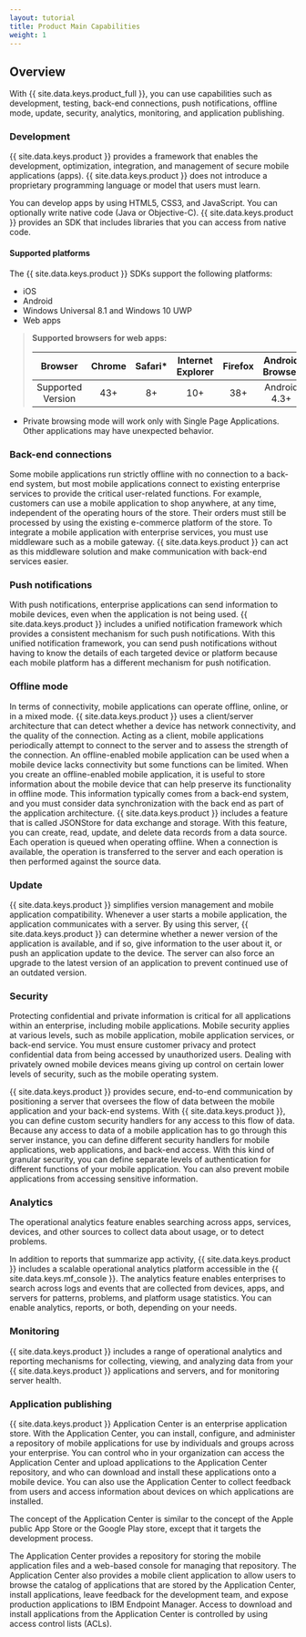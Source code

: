 ```yaml
---
layout: tutorial
title: Product Main Capabilities
weight: 1
---
```

<!-- NLS_CHARSET=UTF-8 -->
## Overview
With {{ site.data.keys.product_full }}, you can use capabilities such as development, testing, back-end connections, push notifications, offline mode, update, security, analytics, monitoring, and application publishing.

### Development
{{ site.data.keys.product }} provides a framework that enables the development, optimization, integration, and management of secure mobile applications (apps). {{ site.data.keys.product }} does not introduce a proprietary programming language or model that users must learn.

You can develop apps by using HTML5, CSS3, and JavaScript. You can optionally write native code (Java or Objective-C). {{ site.data.keys.product }} provides an SDK that includes libraries that you can access from native code.

#### Supported platforms
The {{ site.data.keys.product }} SDKs support the following platforms:

* iOS
* Android
* Windows Universal 8.1 and Windows 10 UWP
* Web apps

> **Supported browsers for web apps:**
> 
> |      Browser      | Chrome | Safari* | Internet Explorer | Firefox | Android Browser |
> |:-----------------:|:------:|:-------:|:-----------------:|:-------:|:---------------:|
> | Supported Version |   43+  |    8+   |        10+        |   38+   |   Android 4.3+  |

* Private browsing mode will work only with Single Page Applications. Other applications may have unexpected behavior.

### Back-end connections
Some mobile applications run strictly offline with no connection to a back-end system, but most mobile applications connect to existing enterprise services to provide the critical user-related functions. For example, customers can use a mobile application to shop anywhere, at any time, independent of the operating hours of the store. Their orders must still be processed by using the existing e-commerce platform of the store. To integrate a mobile application with enterprise services, you must use middleware such as a mobile gateway. {{ site.data.keys.product }} can act as this middleware solution and make communication with back-end services easier.

### Push notifications
With push notifications, enterprise applications can send information to mobile devices, even when the application is not being used. {{ site.data.keys.product }} includes a unified notification framework which provides a consistent mechanism for such push notifications. With this unified notification framework, you can send push notifications without having to know the details of each targeted device or platform because each mobile platform has a different mechanism for push notification.

### Offline mode
In terms of connectivity, mobile applications can operate offline, online, or in a mixed mode. {{ site.data.keys.product }} uses a client/server architecture that can detect whether a device has network connectivity, and the quality of the connection. Acting as a client, mobile applications periodically attempt to connect to the server and to assess the strength of the connection. An offline-enabled mobile application can be used when a mobile device lacks connectivity but some functions can be limited. When you create an offline-enabled mobile application, it is useful to store information about the mobile device that can help preserve its functionality in offline mode. This information typically comes from a back-end system, and you must consider data synchronization with the back end as part of the application architecture. {{ site.data.keys.product }} includes a feature that is called JSONStore for data exchange and storage. With this feature, you can create, read, update, and delete data records from a data source. Each operation is queued when operating offline. When a connection is available, the operation is transferred to the server and each operation is then performed against the source data.

### Update
{{ site.data.keys.product }} simplifies version management and mobile application compatibility. Whenever a user starts a mobile application, the application communicates with a server. By using this server, {{ site.data.keys.product }} can determine whether a newer version of the application is available, and if so, give information to the user about it, or push an application update to the device. The server can also force an upgrade to the latest version of an application to prevent continued use of an outdated version.

### Security
Protecting confidential and private information is critical for all applications within an enterprise, including mobile applications. Mobile security applies at various levels, such as mobile application, mobile application services, or back-end service. You must ensure customer privacy and protect confidential data from being accessed by unauthorized users. Dealing with privately owned mobile devices means giving up control on certain lower levels of security, such as the mobile operating system.

{{ site.data.keys.product }} provides secure, end-to-end communication by positioning a server that oversees the flow of data between the mobile application and your back-end systems. With {{ site.data.keys.product }}, you can define custom security handlers for any access to this flow of data. Because any access to data of a mobile application has to go through this server instance, you can define different security handlers for mobile applications, web applications, and back-end access. With this kind of granular security, you can define separate levels of authentication for different functions of your mobile application. You can also prevent mobile applications from accessing sensitive information.

### Analytics
The operational analytics feature enables searching across apps, services, devices, and other sources to collect data about usage, or to detect problems.

In addition to reports that summarize app activity, {{ site.data.keys.product }} includes a scalable operational analytics platform accessible in the {{ site.data.keys.mf_console }}. The analytics feature enables enterprises to search across logs and events that are collected from devices, apps, and servers for patterns, problems, and platform usage statistics. You can enable analytics, reports, or both, depending on your needs.

### Monitoring
{{ site.data.keys.product }} includes a range of operational analytics and reporting mechanisms for collecting, viewing, and analyzing data from your {{ site.data.keys.product }} applications and servers, and for monitoring server health.

### Application publishing
{{ site.data.keys.product }} Application Center is an enterprise application store. With the Application Center, you can install, configure, and administer a repository of mobile applications for use by individuals and groups across your enterprise. You can control who in your organization can access the Application Center and upload applications to the Application Center repository, and who can download and install these applications onto a mobile device. You can also use the Application Center to collect feedback from users and access information about devices on which applications are installed.

The concept of the Application Center is similar to the concept of the Apple public App Store or the Google Play store, except that it targets the development process.

The Application Center provides a repository for storing the mobile application files and a web-based console for managing that repository. The Application Center also provides a mobile client application to allow users to browse the catalog of applications that are stored by the Application Center, install applications, leave feedback for the development team, and expose production applications to IBM  Endpoint Manager. Access to download and install applications from the Application Center is controlled by using access control lists (ACLs).